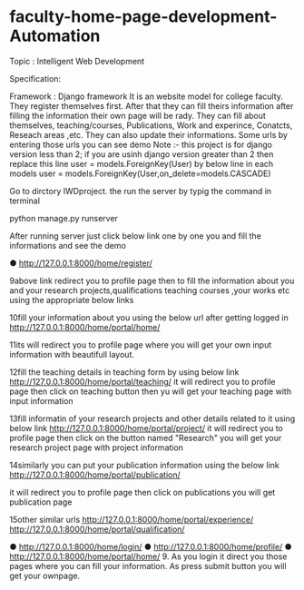 # faculty-home-page-development-Automation
Topic : Intelligent Web Development

Specification:

Framework : Django framework
It is an website model for college faculty.
They register themselves first. After that they can fill theirs
information after filling the information their own page will be rady.
They can fill about themselves, teaching/courses, Publications, Work
and experince, Conatcts, Reseach areas ,etc.
They can also update their informations.
Some urls by entering those urls you can see demo
Note :- this project is for django version less than 2;
if you are usinh django version greater than 2 then replace this line
user = models.ForeignKey(User)
by below line in each models
user = models.ForeignKey(User,on_delete=models.CASCADE)


Go to dirctory IWDproject.
the run the server by typig the command in terminal

python manage.py runserver


After running server just click below link one by one
you and fill the informations and see the demo

● http://127.0.0.1:8000/home/register/

9above link redirect you to profile page then to
fill the information about you and your research projects,qualifications
teaching courses ,your works etc using the appropriate below links


10fill your information about you using the below url after getting logged in
http://127.0.0.1:8000/home/portal/home/

11its will redirect you to profile page where you
will get your own input information with beautifull layout.

12fill the teaching details in teaching form by using below link
http://127.0.0.1:8000/home/portal/teaching/
it will redirect you to profile page then click on teaching button then yu will get your teaching page with input information

13fill informatin of your research projects and other details related to it using below link
http://127.0.0.1:8000/home/portal/project/
it will redirect you to profile page then click on the button named "Research" you will get your research project page with project information

14similarly you can put your publication information using the below link
http://127.0.0.1:8000/home/portal/publication/

it will redirect you to profile page then click on publications you will get publication page

15other similar urls
http://127.0.0.1:8000/home/portal/experience/
http://127.0.0.1:8000/home/portal/qualification/

● http://127.0.0.1:8000/home/login/
● http://127.0.0.1:8000/home/profile/
● http://127.0.0.1:8000/home/portal/home/
9. As you login it direct you those pages where you can fill your
information. As press submit button you will get your ownpage.
